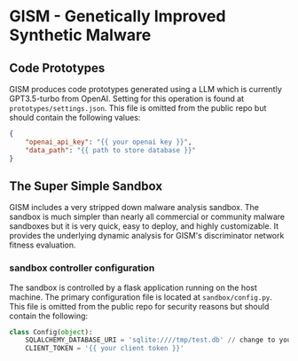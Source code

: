 # GISM - Genetically Improved Synthetic Malware

## Code Prototypes
GISM produces code prototypes generated using a LLM which is currently GPT3.5-turbo from OpenAI. Setting for this operation is found at `prototypes/settings.json`. This file is omitted from the public repo but should contain the following values:
``` json
{
    "openai_api_key": "{{ your openai key }}",
    "data_path": "{{ path to store database }}"
}
```


## The Super Simple Sandbox

GISM includes a very stripped down malware analysis sandbox. The sandbox is much simpler than nearly all commercial or community malware sandboxes but it is very quick, easy to deploy, and highly customizable. It provides the underlying dynamic analysis for GISM's discriminator network fitness evaluation.

### sandbox controller configuration

The sandbox is controlled by a flask application running on the host machine. The primary configuration file is located at `sandbox/config.py`. This file is omitted from the public repo for security reasons but should contain the following:

``` python
class Config(object):
    SQLALCHEMY_DATABASE_URI = 'sqlite:////tmp/test.db' // change to your database
    CLIENT_TOKEN = '{{ your client token }}'
```
